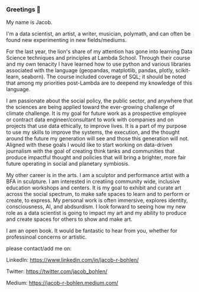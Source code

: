 ### Greetings 👋


My name is Jacob.

I'm a data scientist, an artist, a writer, musician, polymath, and can often be found new experimenting in new fields/mediums.

For the last year, the lion's share of my attention has gone into learning Data Science techniques and principles at Lambda School. Through their course and my own tenacity I have learned how to use python and various libraries associated with the language (geopandas, matplotlib, pandas, plotly, scikit-learn, seaborn). The course included coverage of SQL; it should be noted that among my priorities post-Lambda are to deepend my knowledge of this language.

I am passionate about the social policy, the public sector, and anywhere that the sciences are being applied toward the ever-growing challenge of climate challenge. It is my goal for future work as a prospective employee or contract data engineer/consultant to work with companies and on projects that use data ethically, to improve lives. It is a part of my purpose to use my skills to improve the systems, the execution, and the thought around the future my generation will see and those this generation will not. Aligned with these goals I would like to start working on data-driven journalism with the goal of creating think tanks and communities that produce impactful thought and policies that will bring a brighter, more fair future operating in social and planetary symbiosis.

My other career is in the arts. I am a sculptor and performance artist with a BFA in sculpture. I am interested in creatiing community wide, inclusive education workshops and centers. It is my goal to exhibit and curate art across the social spectrum, to make safe spaces to learn and to perform or create, to express. My personal work is often immersive, explores identity, consciousness, AI, and abdsurdism. I look forward to seeing how my new role as a data scientist is going to impact my art and my ability to produce and create spaces for others to show and make art.

I am an open book. It would be fantastic to hear from you, whether for professinoal concerns or artistic. 

please contact/add me on:

LinkedIn: https://www.linkedin.com/in/jacob-r-bohlen/

Twitter: https://twitter.com/jacob_bohlen/

Medium: https://jacob-r-bohlen.medium.com/
